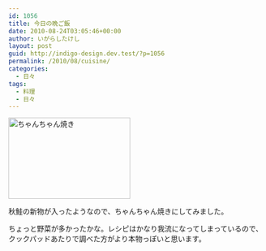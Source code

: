 ```yaml
---
id: 1056
title: 今日の晩ご飯
date: 2010-08-24T03:05:46+00:00
author: いがらしたけし
layout: post
guid: http://indigo-design.dev.test/?p=1056
permalink: /2010/08/cuisine/
categories:
  - 日々
tags:
  - 料理
  - 日々
---
```

<a href="http://photozou.jp/photo/show/120767/47086087"><img src="http://art29.photozou.jp/pub/767/120767/photo/47086087.jpg" alt="ちゃんちゃん焼き" width="240" height="160" style="border:0" /></a>

秋鮭の新物が入ったようなので、ちゃんちゃん焼きにしてみました。

ちょっと野菜が多かったかな。レシピはかなり我流になってしまっているので、クックパッドあたりで調べた方がより本物っぽいと思います。